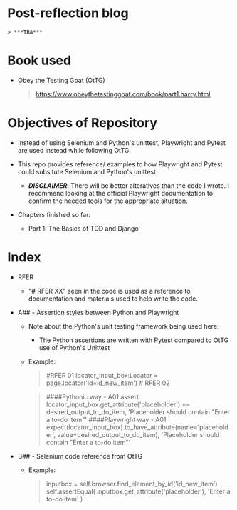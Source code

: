 # Post-reflection blog
    > ***TBA***

# Book used
- Obey the Testing Goat (OtTG)
    > https://www.obeythetestinggoat.com/book/part1.harry.html

# Objectives of Repository
- Instead of using Selenium and Python's unittest, Playwright and Pytest are used instead while following OtTG.
- This repo provides reference/ examples to how Playwright and Pytest could subsitute Selenium and Python's unittest.
    - ***DISCLAIMER***: There will be better alteratives than the code I wrote. I recommend looking at the official Playwright documentation to confirm the needed tools for the appropriate situation.
    
- Chapters finished so far:
    - Part 1: The Basics of TDD and Django

# Index

- RFER
    - "# RFER XX" seen in the code is used as a reference to documentation and materials used to help write the code.

- A## - Assertion styles between Python and Playwright
    - Note about the Python's unit testing framework being used here: 
        - The Python assertions are written with Pytest compared to OtTG use of Python's Unittest
    - Example:
        > #RFER 01
        > locator_input_box:Locator = page.locator('id=id_new_item') # RFER 02

        > ####Pythonic way - A01
        > assert locator_input_box.get_attribute('placeholder') == desired_output_to_do_item, 'Placeholder should contain "Enter a to-do item"'
        > ####Playwright way - A01
        > expect(locator_input_box).to_have_attribute(name='placeholder', value=desired_output_to_do_item), 'Placeholder should contain "Enter a to-do item"'

- B## - Selenium code reference from OtTG
    - Example:
        > inputbox = self.browser.find_element_by_id('id_new_item')  
        > self.assertEqual(
        >   inputbox.get_attribute('placeholder'),
        >   'Enter a to-do item'
        > )
